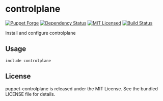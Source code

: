 controlplane
==============

[![Puppet Forge](https://img.shields.io/puppetforge/v/halyard/controlplane.svg)](https://forge.puppetlabs.com/halyard/controlplane)
[![Dependency Status](https://img.shields.io/gemnasium/halyard/puppet-controlplane.svg)](https://gemnasium.com/halyard/puppet-controlplane)
[![MIT Licensed](https://img.shields.io/badge/license-MIT-green.svg)](https://tldrlegal.com/license/mit-license)
[![Build Status](https://img.shields.io/circleci/project/halyard/puppet-controlplane/master.svg)](https://circleci.com/gh/halyard/puppet-controlplane)

Install and configure controlplane

## Usage

```puppet
include controlplane
```

## License

puppet-controlplane is released under the MIT License. See the bundled LICENSE file for details.

